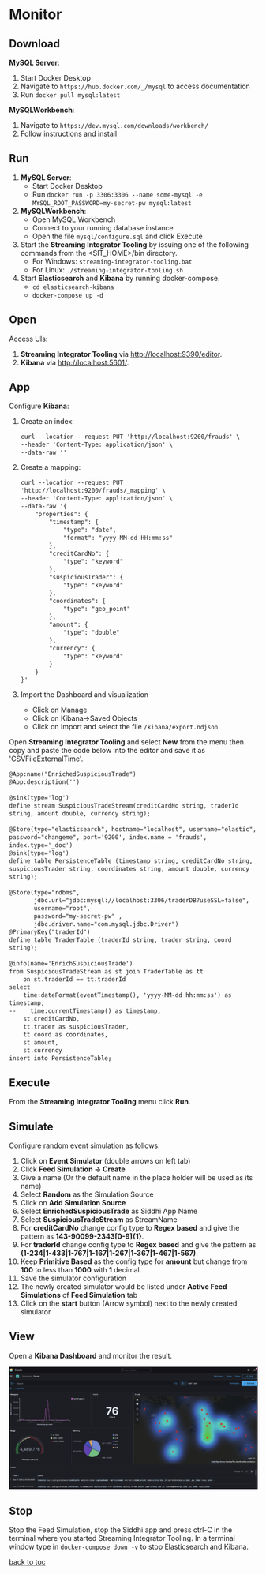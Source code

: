 # Monitor

## Download
**MySQL Server**:
1. Start Docker Desktop
2. Navigate to ```https://hub.docker.com/_/mysql``` to access documentation
3. Run ```docker pull mysql:latest```

**MySQLWorkbench**:
1. Navigate to ```https://dev.mysql.com/downloads/workbench/```
2. Follow instructions and install

## Run

1. **MySQL Server**:
    * Start Docker Desktop
    * Run ```docker run -p 3306:3306 --name some-mysql -e MYSQL_ROOT_PASSWORD=my-secret-pw mysql:latest```
2. **MySQLWorkbench**:
    * Open MySQL Workbench
    * Connect to your running database instance
    * Open the file ```mysql/configure.sql``` and click Execute
3. Start the **Streaming Integrator Tooling** by issuing one of the following commands from the <SIT_HOME>/bin directory.
    * For Windows: ```streaming-integrator-tooling.bat```
    * For Linux: ```./streaming-integrator-tooling.sh```
4. Start **Elasticsearch** and **Kibana** by running docker-compose.
    * ```cd elasticsearch-kibana```
    * ```docker-compose up -d```

## Open
Access UIs:

1. **Streaming Integrator Tooling** via [http://localhost:9390/editor](http://localhost:9390/editor).
2. **Kibana** via [http://localhost:5601/](http://localhost:5601/).

## App

Configure **Kibana**:

1.  Create an index:
    ```
    curl --location --request PUT 'http://localhost:9200/frauds' \
    --header 'Content-Type: application/json' \
    --data-raw ''
    ```

2. Create a mapping:
    ```
    curl --location --request PUT 'http://localhost:9200/frauds/_mapping' \
    --header 'Content-Type: application/json' \
    --data-raw '{
        "properties": {
            "timestamp": {
                "type": "date",
                "format": "yyyy-MM-dd HH:mm:ss"
            },
            "creditCardNo": {
                "type": "keyword"
            },
            "suspiciousTrader": {
                "type": "keyword"
            },
            "coordinates": {
                "type": "geo_point"
            },
            "amount": {
                "type": "double"
            },
            "currency": {
                "type": "keyword"
            }
        }
    }'
    ```
3. Import the Dashboard and visualization
    * Click on Manage
    * Click on Kibana->Saved Objects
    * Click on Import and select the file ```/kibana/export.ndjson```

Open **Streaming Integrator Tooling** and select **New** from the menu then copy and paste the code below into the editor and save it as 'CSVFileExternalTime'.

```
@App:name("EnrichedSuspiciousTrade")
@App:description('')

@sink(type='log')
define stream SuspiciousTradeStream(creditCardNo string, traderId string, amount double, currency string);

@Store(type="elasticsearch", hostname="localhost", username="elastic", password="changeme", port='9200', index.name = 'frauds', index.type='_doc') 
@sink(type='log')
define table PersistenceTable (timestamp string, creditCardNo string, suspiciousTrader string, coordinates string, amount double, currency string);

@Store(type="rdbms",
       jdbc.url="jdbc:mysql://localhost:3306/traderDB?useSSL=false",
       username="root",
       password="my-secret-pw" ,
       jdbc.driver.name="com.mysql.jdbc.Driver")
@PrimaryKey("traderId")
define table TraderTable (traderId string, trader string, coord string);

@info(name='EnrichSuspiciousTrade')
from SuspiciousTradeStream as st join TraderTable as tt
    on st.traderId == tt.traderId
select 
    time:dateFormat(eventTimestamp(), 'yyyy-MM-dd hh:mm:ss') as timestamp,  
--    time:currentTimestamp() as timestamp, 
    st.creditCardNo, 
    tt.trader as suspiciousTrader, 
    tt.coord as coordinates, 
    st.amount, 
    st.currency
insert into PersistenceTable;
```
## Execute
From the **Streaming Integrator Tooling** menu click **Run**.

## Simulate
Configure random event simulation as follows:
1. Click on **Event Simulator** (double arrows on left tab)
2. Click **Feed Simulation -> Create**
3. Give a name (Or the default name in the place holder will be used as its name)
4. Select **Random** as the Simulation Source
5. Click on **Add Simulation Source**
6. Select **EnrichedSuspiciousTrade** as Siddhi App Name
7. Select **SuspiciousTradeStream** as StreamName
8. For **creditCardNo** change config type to **Regex based** and give the pattern as **143-90099-2343[0-9]{1}**.
9. For **traderId** change config type to **Regex based** and give the pattern as **(1-234|1-433|1-767|1-167|1-267|1-367|1-467|1-567)**.
9. Keep **Primitive Based** as the config type for **amount** but change from **100** to less than **1000** with **1** decimal.
10. Save the simulator configuration
11. The newly created simulator would be listed under **Active Feed Simulations** of **Feed Simulation** tab
12. Click on the **start** button (Arrow symbol) next to the newly created simulator
 
## View
Open a **Kibana Dashboard** and monitor the result.

![kibana](/img/kibana.png)

## Stop
Stop the Feed Simulation, stop the Siddhi app and press ctrl-C in the terminal where you started Streaming Integrator Tooling. In a terminal window type in ```docker-compose down -v``` to stop Elasticsearch and Kibana.

[back to toc](../README.md)